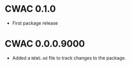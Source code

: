 # CWAC 0.1.0

* First package release

# CWAC 0.0.0.9000

* Added a `NEWS.md` file to track changes to the package.
